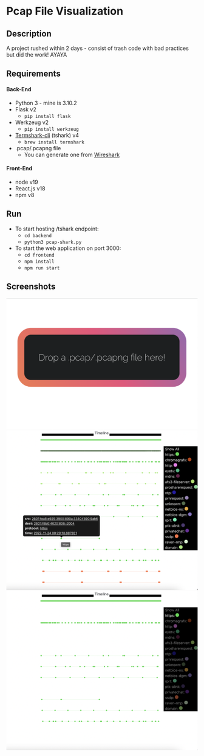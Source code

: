 # Pcap File Visualization

## Description
A project rushed within 2 days - consist of trash code with bad practices but did the work! AYAYA

## Requirements
#### Back-End
* Python 3 - mine is 3.10.2
* Flask v2
  * `pip install flask`
* Werkzeug v2
  * `pip install werkzeug`
* [Termshark-cli](https://termshark.io/) (tshark) v4
  * `brew install termshark`
* .pcap/.pcapng file
  * You can generate one from [Wireshark](https://www.wireshark.org/download.html)

#### Front-End
* node v19
* React.js v18
* npm v8

## Run
* To start hosting /tshark endpoint:
  * `cd backend`
  * `python3 pcap-shark.py`
* To start the web application on port 3000:
  * `cd frontend`
  * `npm install`
  * `npm run start`

## Screenshots
![screenshot](example/drag.png?raw=true 'Initial State')
![screenshot](example/showall.png?raw=true 'Show Packets in All Protocols')
![screenshot](example/showone.png?raw=true 'Show Only Packets in One Protocol')

